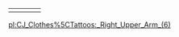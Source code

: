 |     |     |     |     |
|-----|-----|-----|-----|
|     |     |     |     |

[pl:CJ\_Clothes%5CTattoos:\_Right\_Upper\_Arm\_(6)](/docs/pl:cj_clothes%5ctattoos:_right_upper_arm_(6).md "wikilink")
